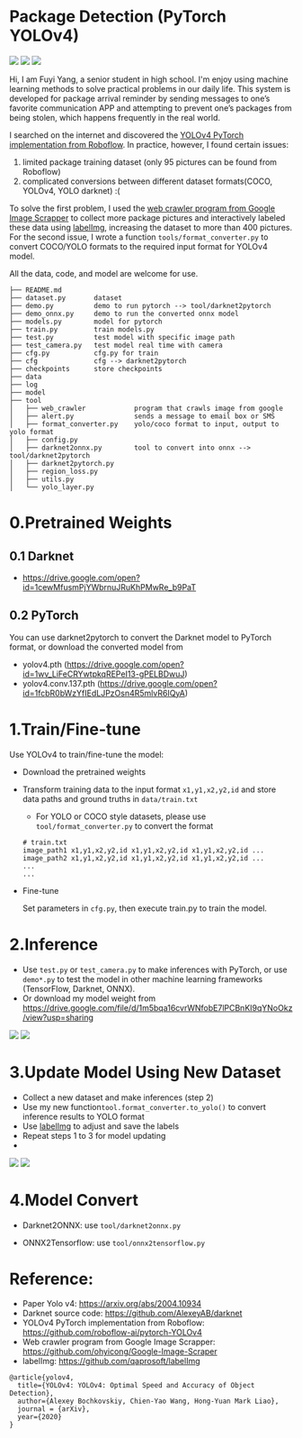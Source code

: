 # Package Detection (PyTorch YOLOv4)

![](https://img.shields.io/static/v1?label=python&message=3.6|3.7&color=blue)
![](https://img.shields.io/static/v1?label=pytorch&message=1.7&color=<COLOR>)
[![](https://img.shields.io/static/v1?label=license&message=Apache2&color=green)](./License.txt)

Hi, I am Fuyi Yang, a senior student in high school. I'm enjoy using machine learning methods to solve practical problems
in our daily life. This system is developed for package arrival reminder by sending messages to one’s favorite
communication APP and attempting to prevent one’s packages from being stolen, which
happens frequently in the real world.

I searched on the internet and discovered the 
[YOLOv4 PyTorch implementation from Roboflow](https://github.com/roboflow-ai/pytorch-YOLOv4). 
In practice, however, I found certain issues:
1. limited package training dataset (only 95 pictures can be found from Roboflow)
2. complicated conversions between different dataset formats(COCO, YOLOv4, YOLO darknet) :(

To solve the first problem, I used the [web crawler program from 
Google Image Scrapper](https://github.com/ohyicong/Google-Image-Scraper) to collect more package pictures
and interactively labeled these data using [labelImg](https://github.com/qaprosoft/labelImg), increasing the dataset to more than 400 pictures.
For the second issue, I wrote a function ```tools/format_converter.py``` to convert COCO/YOLO formats
to the required input format for YOLOv4 model.

All the data, code, and model are welcome for use.
<!---
- [x] Inference
- [x] Train
    - [x] Mocaic
--->
```
├── README.md
├── dataset.py       dataset
├── demo.py          demo to run pytorch --> tool/darknet2pytorch
├── demo_onnx.py     demo to run the converted onnx model
├── models.py        model for pytorch
├── train.py         train models.py
├── test.py          test model with specific image path
├── test_camera.py   test model real time with camera
├── cfg.py           cfg.py for train
├── cfg              cfg --> darknet2pytorch 
├── checkpoints      store checkpoints
├── data
├── log
├── model          
├── tool
│   ├── web_crawler            program that crawls image from google
│   ├── alert.py               sends a message to email box or SMS
│   ├── format_converter.py    yolo/coco format to input, output to yolo format
│   ├── config.py
│   ├── darknet2onnx.py        tool to convert into onnx --> tool/darknet2pytorch
│   ├── darknet2pytorch.py
│   ├── region_loss.py
│   ├── utils.py
│   └── yolo_layer.py
```


# 0.Pretrained Weights

## 0.1 Darknet
- https://drive.google.com/open?id=1cewMfusmPjYWbrnuJRuKhPMwRe_b9PaT

## 0.2 PyTorch
You can use darknet2pytorch to convert the Darknet model to PyTorch format, or download the converted model from

- yolov4.pth (https://drive.google.com/open?id=1wv_LiFeCRYwtpkqREPeI13-gPELBDwuJ)
- yolov4.conv.137.pth (https://drive.google.com/open?id=1fcbR0bWzYfIEdLJPzOsn4R5mlvR6IQyA)

# 1.Train/Fine-tune

Use YOLOv4 to train/fine-tune the model:

- Download the pretrained weights
- Transform training data to the input format ```x1,y1,x2,y2,id``` and store data paths and ground truths in ```data/train.txt```
    - For YOLO or COCO style datasets, please use ```tool/format_converter.py``` to convert the format
    ```
    # train.txt
    image_path1 x1,y1,x2,y2,id x1,y1,x2,y2,id x1,y1,x2,y2,id ...
    image_path2 x1,y1,x2,y2,id x1,y1,x2,y2,id x1,y1,x2,y2,id ...
    ...
    ...
    ```
- Fine-tune

    Set parameters in ```cfg.py```, then execute train.py to train the model.

# 2.Inference

- Use ```test.py``` or ```test_camera.py``` to make inferences with PyTorch, or use ```demo*.py``` to test the model in
other machine learning frameworks (TensorFlow, Darknet, ONNX).
- Or download my model weight from https://drive.google.com/file/d/1m5bqa16cvrWNfobE7lPCBnKI9qYNoOkz/view?usp=sharing

![](data/package-holder1.jpg)
![](data/package-holder4.jpg)

# 3.Update Model Using New Dataset
- Collect a new dataset and make inferences (step 2)
- Use my new function```tool.format_converter.to_yolo()``` to convert inference results to YOLO format
- Use [labelImg](https://github.com/qaprosoft/labelImg) to adjust and save the labels 
- Repeat steps 1 to 3 for model updating
- 
![](data/package-holder2.jpg)
![](data/package-holder3.jpg)
# 4.Model Convert
- Darknet2ONNX: use ```tool/darknet2onnx.py```

- ONNX2Tensorflow: use ```tool/onnx2tensorflow.py```


# Reference:
- Paper Yolo v4: https://arxiv.org/abs/2004.10934
- Darknet source code: https://github.com/AlexeyAB/darknet
- YOLOv4 PyTorch implementation from Roboflow: https://github.com/roboflow-ai/pytorch-YOLOv4
- Web crawler program from Google Image Scrapper: https://github.com/ohyicong/Google-Image-Scraper
- labelImg: https://github.com/qaprosoft/labelImg

```
@article{yolov4,
  title={YOLOv4: YOLOv4: Optimal Speed and Accuracy of Object Detection},
  author={Alexey Bochkovskiy, Chien-Yao Wang, Hong-Yuan Mark Liao},
  journal = {arXiv},
  year={2020}
}
```